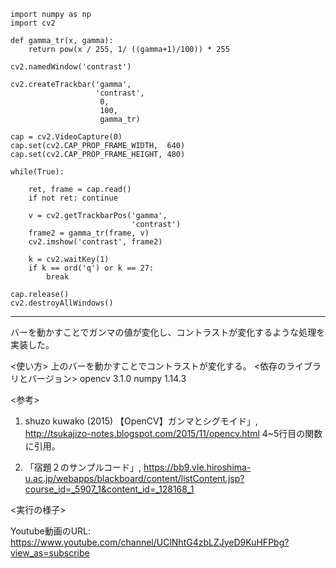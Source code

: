     import numpy as np
    import cv2

    def gamma_tr(x, gamma):
        return pow(x / 255, 1/ ((gamma+1)/100)) * 255
    
    cv2.namedWindow('contrast')

    cv2.createTrackbar('gamma',
                       'contrast',
                        0, 
                        100,
                        gamma_tr)

    cap = cv2.VideoCapture(0)
    cap.set(cv2.CAP_PROP_FRAME_WIDTH,  640)
    cap.set(cv2.CAP_PROP_FRAME_HEIGHT, 480)

    while(True):

        ret, frame = cap.read()
        if not ret: continue
        
        v = cv2.getTrackbarPos('gamma',
                               'contrast')
        frame2 = gamma_tr(frame, v)
        cv2.imshow('contrast', frame2)

        k = cv2.waitKey(1)
        if k == ord('q') or k == 27:
            break

    cap.release()
    cv2.destroyAllWindows()


------------------------
バーを動かすことでガンマの値が変化し、コントラストが変化するような処理を実装した。


  <使い方>
上のバーを動かすことでコントラストが変化する。
<依存のライブラリとバージョン>
opencv 3.1.0
numpy 1.14.3


  <参考>
1. shuzo kuwako (2015) 【OpenCV】ガンマとシグモイド」, <http://tsukajizo-notes.blogspot.com/2015/11/opencv.html>
   4~5行目の関数に引用。

2. 「宿題２のサンプルコード」, <https://bb9.vle.hiroshima-u.ac.jp/webapps/blackboard/content/listContent.jsp?course_id=_5907_1&content_id=_128168_1>


<実行の様子>
  
  Youtube動画のURL: https://www.youtube.com/channel/UClNhtG4zbLZJyeD9KuHFPbg?view_as=subscribe

